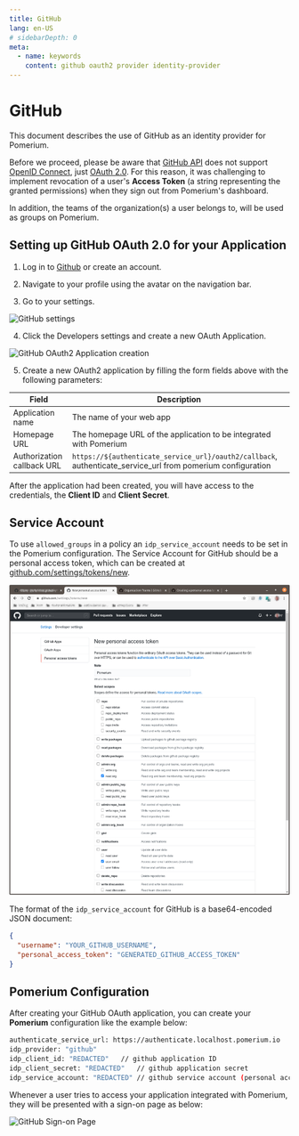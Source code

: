 ```yaml
---
title: GitHub
lang: en-US
# sidebarDepth: 0
meta:
  - name: keywords
    content: github oauth2 provider identity-provider
---
```


# GitHub

This document describes the use of GitHub as an identity provider for Pomerium.

Before we proceed, please be aware that [GitHub API] does not support [OpenID Connect], just [OAuth 2.0].
For this reason, it was challenging to implement revocation of a user's **Access Token** (a string representing the granted permissions) when they sign out from Pomerium's dashboard.

In addition, the teams of the organization(s) a user belongs to, will be used as groups on Pomerium.

## Setting up GitHub OAuth 2.0 for your Application

1. Log in to [Github](https://github.com/login) or create an account.

2. Navigate to your profile using the avatar on the navigation bar.

3. Go to your settings.

![GitHub settings](./img/github/github-user-profile.png)

4. Click the Developers settings and create a new OAuth Application.

![GitHub OAuth2 Application creation](./img/github/github-oauth-creation.png)

5. Create a new OAuth2 application by filling the form fields above with the following parameters:

Field                       | Description
--------------------------- | --------------------------------------------
Application name            | The name of your web app
Homepage URL                | The homepage URL of the application to be integrated with Pomerium
Authorization callback URL  | `https://${authenticate_service_url}/oauth2/callback`, authenticate_service_url from pomerium configuration


After the application had been created, you will have access to the credentials, the **Client ID** and **Client Secret**.

## Service Account
To use `allowed_groups` in a policy an `idp_service_account` needs to be set in the Pomerium configuration. The Service Account for GitHub should be a personal access token, which can be created at [github.com/settings/tokens/new](https://github.com/settings/tokens/new).

![Personal Access Token](./img/github/github-personal-access-token.png)

The format of the `idp_service_account` for GitHub is a base64-encoded JSON document:

```json
{
  "username": "YOUR_GITHUB_USERNAME",
  "personal_access_token": "GENERATED_GITHUB_ACCESS_TOKEN"
}
```

## Pomerium Configuration

After creating your GitHub OAuth application, you can create your **Pomerium** configuration like the example below:

```bash
authenticate_service_url: https://authenticate.localhost.pomerium.io
idp_provider: "github"
idp_client_id: "REDACTED"   // github application ID
idp_client_secret: "REDACTED"   // github application secret
idp_service_account: "REDACTED" // github service account (personal access token)
```

Whenever a user tries to access  your application integrated with Pomerium, they will be presented with a sign-on page as below:

![GitHub Sign-on Page](./img/github/github-signon-page.png)

[Github API]: https://developer.github.com/v3/#oauth2-token-sent-in-a-header
[openid connect]: https://en.wikipedia.org/wiki/OpenID_Connect
[OAuth 2.0]: https://auth0.com/docs/protocols/oauth2
